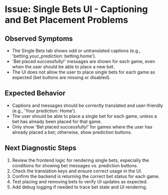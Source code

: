 # Issue: Single Bets UI - Captioning and Bet Placement Problems

## Observed Symptoms
- The Single Bets tab shows odd or untranslated captions (e.g., 'betting.your_prediction: betting.home').
- 'Bet placed successfully!' messages are shown for each game, even when the user should be able to place a new bet.
- The UI does not allow the user to place single bets for each game as expected (bet buttons are missing or disabled).

## Expected Behavior
- Captions and messages should be correctly translated and user-friendly (e.g., 'Your prediction: Home').
- The user should be able to place a single bet for each game, unless a bet has already been placed for that game.
- Only show 'Bet placed successfully!' for games where the user has already placed a bet; otherwise, show prediction buttons.

## Next Diagnostic Steps
1. Review the frontend logic for rendering single bets, especially the conditions for showing bet messages vs. prediction buttons.
2. Check the translation keys and ensure correct usage in the UI.
3. Confirm the backend is returning the correct bet status for each game.
4. Test placing and removing bets to verify UI updates as expected.
5. Add debug logging if needed to trace bet state and UI rendering. 